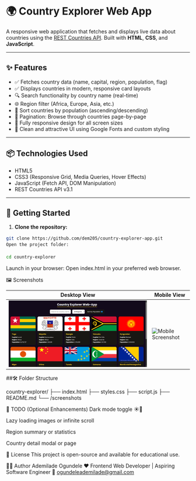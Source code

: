 # 🌍 Country Explorer Web App

A responsive web application that fetches and displays live data about countries using the [REST Countries API](https://restcountries.com/v3.1/all?fields=name,capital,region,flags,population). Built with **HTML**, **CSS**, and **JavaScript**.

---

## ✨ Features

- ✅ Fetches country data (name, capital, region, population, flag)
- ✅ Displays countries in modern, responsive card layouts
- 🔍 Search functionality by country name (real-time)
- 🌐 Region filter (Africa, Europe, Asia, etc.)
- 🔢 Sort countries by population (ascending/descending)
- 📄 Pagination: Browse through countries page-by-page
- 📱 Fully responsive design for all screen sizes
- 💅 Clean and attractive UI using Google Fonts and custom styling

---

## 📦 Technologies Used

- HTML5
- CSS3 (Responsive Grid, Media Queries, Hover Effects)
- JavaScript (Fetch API, DOM Manipulation)
- REST Countries API v3.1

---

## 🚀 Getting Started

1. **Clone the repository:**

```bash
git clone https://github.com/dem205/country-explorer-app.git
Open the project folder:

cd country-explorer
```

Launch in your browser:
Open index.html in your preferred web browser.

🖼️ Screenshots

| Desktop View                                     | Mobile View                                    |
| ------------------------------------------------ | ---------------------------------------------- |
| ![Desktop Screenshot](./image.png) | ![Mobile Screenshot](./screenshots/mobile.png) |


##🛠️ Folder Structure

country-explorer/
├── index.html
├── styles.css
├── script.js
├── README.md
└── /screenshots


📌 TODO (Optional Enhancements)
 Dark mode toggle ☀️🌙

 Lazy loading images or infinite scroll

 Region summary or statistics

 Country detail modal or page

📄 License
This project is open-source and available for educational use.

👨‍💻 Author
Ademilade Ogundele ❤
Frontend Web Developer | Aspiring Software Engineer
📧 ogundeleademilade@gmail.com

